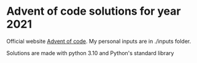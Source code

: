 # Advent of code solutions for year 2021


Official website [Advent of code](https://adventofcode.com/).
My personal inputs are in ./inputs folder.

Solutions are made with python 3.10 and Python's standard library